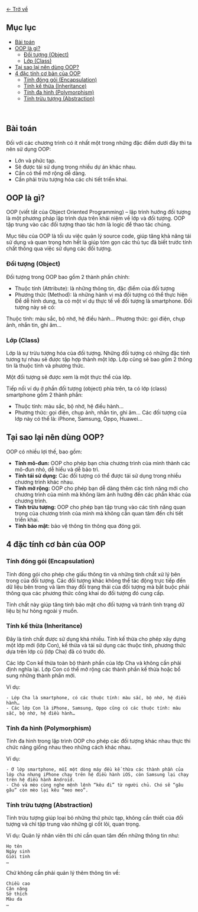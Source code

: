 [<- Trở về](../README.md)
## Mục lục
- [Bài toán](#bài-toán)
- [OOP là gì?](#oop-là-gì)
    - [Đối tượng (Object)](#đối-tượng-object)
    - [Lớp (Class)](#lớp-class)
- [Tại sao lại nên dùng OOP?](#tại-sao-lại-nên-dùng-oop)
- [4 đặc tính cơ bản của OOP](#4-đặc-tính-cơ-bản-của-oop)
    - [Tính đóng gói (Encapsulation)](#tính-đóng-gói-encapsulation)
    - [Tính kế thừa (Inheritance)](#tính-kế-thừa-inheritance)
    - [Tính đa hình (Polymorphism)](#tính-đa-hình-polymorphism)
    - [Tính trừu tượng (Abstraction)](#tính-trừu-tượng-abstraction)

<br/>

## Bài toán
Đối với các chương trình có ít nhất một trong những đặc điểm dưới đây thì ta nên sử dụng OOP: 

- Lớn và phức tạp.
- Sẽ được tái sử dụng trong nhiều dự án khác nhau.
- Cần có thể mở rộng dễ dàng.
- Cần phải trừu tượng hóa các chi tiết triển khai.

## OOP là gì?
OOP (viết tắt của Object Oriented Programming) – lập trình hướng đối tượng là một phương pháp lập trình dựa trên khái niệm về lớp và đối tượng. OOP tập trung vào các đối tượng thao tác hơn là logic để thao tác chúng.

Mục tiêu của OOP là tối ưu việc quản lý source code, giúp tăng khả năng tái sử dụng và quan trọng hơn hết là giúp tóm gọn các thủ tục đã biết trước tính chất thông qua việc sử dụng các đối tượng.

### Đối tượng (Object)
Đối tượng trong OOP bao gồm 2 thành phần chính:

- Thuộc tính (Attribute): là những thông tin, đặc điểm của đối tượng
- Phương thức (Method): là những hành vi mà đối tượng có thể thực hiện
Để dễ hình dung, ta có một ví dụ thực tế về đối tượng là smartphone. Đối tượng này sẽ có:

Thuộc tính: màu sắc, bộ nhớ, hệ điều hành…
Phương thức: gọi điện, chụp ảnh, nhắn tin, ghi âm…

### Lớp (Class)
Lớp là sự trừu tượng hóa của đối tượng. Những đối tượng có những đặc tính tương tự nhau sẽ được tập hợp thành một lớp. Lớp cũng sẽ bao gồm 2 thông tin là thuộc tính và phương thức.

Một đối tượng sẽ được xem là một thực thể của lớp.

Tiếp nối ví dụ ở phần đối tượng (object) phía trên, ta có lớp (class) smartphone gồm 2 thành phần:

- Thuộc tính: màu sắc, bộ nhớ, hệ điều hành…
- Phương thức: gọi điện, chụp ảnh, nhắn tin, ghi âm…
Các đối tượng của lớp này có thể là: iPhone, Samsung, Oppo, Huawei…

## Tại sao lại nên dùng OOP?

OOP có nhiều lợi thế, bao gồm:

- **Tính mô-đun:** OOP cho phép bạn chia chương trình của mình thành các mô-đun nhỏ, dễ hiểu và dễ bảo trì.
- **Tính tái sử dụng:** Các đối tượng có thể được tái sử dụng trong nhiều chương trình khác nhau.
- **Tính mở rộng:** OOP cho phép bạn dễ dàng thêm các tính năng mới cho chương trình của mình mà không làm ảnh hưởng đến các phần khác của chương trình.
- **Tính trừu tượng:** OOP cho phép bạn tập trung vào các tính năng quan trọng của chương trình của mình mà không cần quan tâm đến chi tiết triển khai.
- **Tính bảo mật:** bảo vệ thông tin thông qua đóng gói.

## 4 đặc tính cơ bản của OOP

### Tính đóng gói (Encapsulation)
Tính đóng gói cho phép che giấu thông tin và những tính chất xử lý bên trong của đối tượng. Các đối tượng khác không thể tác động trực tiếp đến dữ liệu bên trong và làm thay đổi trạng thái của đối tượng mà bắt buộc phải thông qua các phương thức công khai do đối tượng đó cung cấp.

Tính chất này giúp tăng tính bảo mật cho đối tượng và tránh tình trạng dữ liệu bị hư hỏng ngoài ý muốn.

### Tính kế thừa (Inheritance)
Đây là tính chất được sử dụng khá nhiều. Tính kế thừa cho phép xây dựng một lớp mới (lớp Con), kế thừa và tái sử dụng các thuộc tính, phương thức dựa trên lớp cũ (lớp Cha) đã có trước đó. 

Các lớp Con kế thừa toàn bộ thành phần của lớp Cha và không cần phải định nghĩa lại. Lớp Con có thể mở rộng các thành phần kế thừa hoặc bổ sung những thành phần mới.

Ví dụ: 

    - Lớp Cha là smartphone, có các thuộc tính: màu sắc, bộ nhớ, hệ điều hành…
    - Các lớp Con là iPhone, Samsung, Oppo cũng có các thuộc tính: màu sắc, bộ nhớ, hệ điều hành…

### Tính đa hình (Polymorphism)
Tính đa hình trong lập trình OOP cho phép các đối tượng khác nhau thực thi chức năng giống nhau theo những cách khác nhau.

Ví dụ: 

    - Ở lớp smartphone, mỗi một dòng máy đều kế thừa các thành phần của lớp cha nhưng iPhone chạy trên hệ điều hành iOS, còn Samsung lại chạy trên hệ điều hành Android.
    - Chó và mèo cùng nghe mệnh lệnh “kêu đi” từ người chủ. Chó sẽ “gâu gâu” còn mèo lại kêu “meo meo”.

### Tính trừu tượng (Abstraction)
Tính trừu tượng giúp loại bỏ những thứ phức tạp, không cần thiết của đối tượng và chỉ tập trung vào những gì cốt lõi, quan trọng.

Ví dụ: Quản lý nhân viên thì chỉ cần quan tâm đến những thông tin như:

    Họ tên
    Ngày sinh
    Giới tính
    …
Chứ không cần phải quản lý thêm thông tin về:

    Chiều cao
    Cân nặng
    Sở thích
    Màu da
    …

